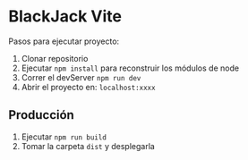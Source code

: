 # BlackJack Vite

Pasos para ejecutar proyecto:

1. Clonar repositorio
2. Ejecutar ```npm install``` para reconstruir los módulos de node
3. Correr el devServer ```npm run dev```
4. Abrir el proyecto en: ```localhost:xxxx```

## Producción

1. Ejecutar ```npm run build```
2. Tomar la carpeta ```dist``` y desplegarla
